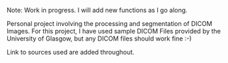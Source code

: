 Note: Work in progress. I will add new functions as I go along.

Personal project involving the processing and segmentation of DICOM Images. 
For this project, I have used sample DICOM Files provided by the University of Glasgow, but any DICOM files should work fine :-)

Link to sources used are added throughout.



